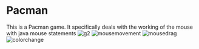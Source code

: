 # Pacman
This is a Pacman game. It specifically deals with the working of the mouse with java mouse statements
![g2](https://cloud.githubusercontent.com/assets/18600300/16445959/d4d02d8c-3e02-11e6-82f9-b4790503ed5e.png)
![mousemovement](https://cloud.githubusercontent.com/assets/18600300/16445967/dea78148-3e02-11e6-9715-692b6825bb4d.png)
![mousedrag](https://cloud.githubusercontent.com/assets/18600300/16446087/78f64de2-3e03-11e6-9dc0-8de3c9cd195f.png)
![colorchange](https://cloud.githubusercontent.com/assets/18600300/16474733/c0aee03e-3e96-11e6-94e3-ab5447365ce5.png)

